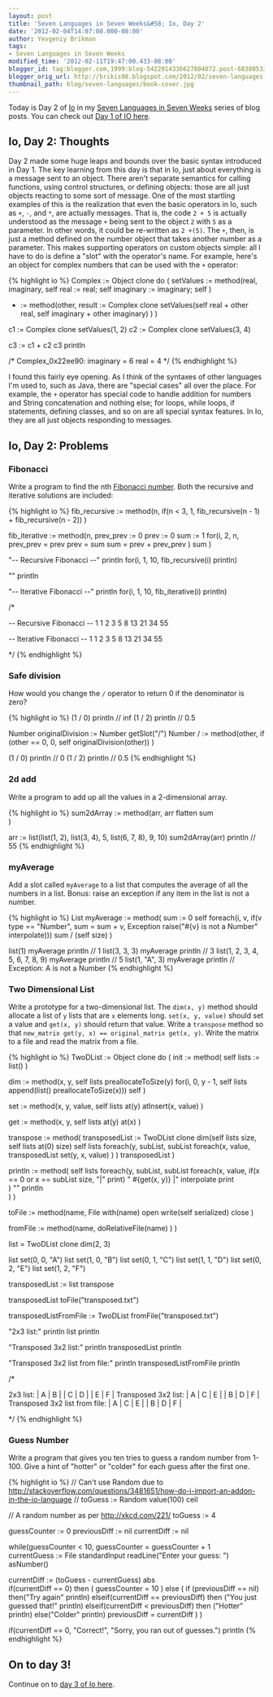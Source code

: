 ```yaml
---
layout: post
title: 'Seven Languages in Seven Weeks&#58; Io, Day 2'
date: '2012-02-04T14:07:00.000-08:00'
author: Yevgeniy Brikman
tags:
- Seven Languages in Seven Weeks
modified_time: '2012-02-11T19:47:00.433-08:00'
blogger_id: tag:blogger.com,1999:blog-5422014336627804072.post-6838053320631947816
blogger_orig_url: http://brikis98.blogspot.com/2012/02/seven-languages-in-seven-weeks-io-day-2.html
thumbnail_path: blog/seven-languages/book-cover.jpg
---
```


Today is Day 2 of [Io](http://iolanguage.com/) in my [Seven Languages in Seven 
Weeks](https://it.badykov.com/writing/tags/#Seven%20Languages%20in%20Seven%20Weeks) 
series of blog posts. You can check out [Day 1 of IO 
here](https://it.badykov.com/writing/2012/02/03/seven-languages-in-seven-weeks-io-day-1/). 
 
## Io, Day 2: Thoughts

Day 2 made some huge leaps and bounds over the basic syntax introduced in 
Day 1. The key learning from this day is that in Io, just about everything is 
a message sent to an object. There aren't separate semantics for calling 
functions, using control structures, or defining objects: those are all just 
objects reacting to some sort of message. 
One of the most startling examples of this is the realization that even 
the basic operators in Io, such as `+`, `-`, and `*`, are actually messages. That 
is, the code `2 + 5` is actually understood as the message `+` being sent to 
the object `2` with `5` as a parameter. In other words, it could be re-written as 
`2 +(5)`. The `+`, then, is just a method defined on the number object that 
takes another number as a parameter. 
This makes supporting operators on custom objects simple: all I have to 
do is define a "slot" with the operator's name. For example, here's an object 
for complex numbers that can be used with the `+` operator: 

{% highlight io %}
Complex := Object clone do (
  setValues := method(real, imaginary, 
    self real := real; 
    self imaginary := imaginary; 
    self
  )
  + := method(other, 
    result := Complex clone setValues(self real + other real, self imaginary + other imaginary)
  ) 
)
 
c1 := Complex clone setValues(1, 2)
c2 := Complex clone setValues(3, 4)
 
c3 := c1 + c2
c3 println
 
/* 
 Complex_0x22ee90:
  imaginary        = 6
  real             = 4
*/
{% endhighlight %}

I found this fairly eye opening. As I think of the syntaxes of other 
languages I'm used to, such as Java, there are "special cases" all over the 
place. For example, the `+` operator has special code to handle addition for 
numbers and String concatenation and nothing else; for loops, while loops, if 
statements, defining classes, and so on are all special syntax features. In 
Io, they are all just objects responding to messages. 

## Io, Day 2: Problems 

### Fibonacci 

Write a program to find the nth [Fibonacci 
number](http://en.wikipedia.org/wiki/Fibonacci_number). Both the recursive and 
iterative solutions are included: 

{% highlight io %}
fib_recursive := method(n,
  if(n < 3, 1, fib_recursive(n - 1) + fib_recursive(n - 2))
)
 
fib_iterative := method(n,
  prev_prev := 0
  prev := 0
  sum := 1
  for(i, 2, n, 
    prev_prev = prev
    prev = sum
    sum = prev + prev_prev
  )
  sum
)
 
"-- Recursive Fibonacci --" println
for(i, 1, 10, fib_recursive(i) println)
 
"" println
 
"-- Iterative Fibonacci --" println
for(i, 1, 10, fib_iterative(i) println)
 
/*

-- Recursive Fibonacci --
1
1
2
3
5
8
13
21
34
55

-- Iterative Fibonacci --
1
1
2
3
5
8
13
21
34
55

*/
{% endhighlight %}

### Safe division 

How would you change the `/` operator to return 0 if the denominator is zero? 

{% highlight io %}
(1 / 0) println // inf
(1 / 2) println // 0.5
 
Number originalDivision := Number getSlot("/")
Number / := method(other, 
  if (other == 0, 0, self originalDivision(other))
)
 
(1 / 0) println // 0
(1 / 2) println // 0.5
{% endhighlight %}

### 2d add 

Write a program to add up all the values in a 2-dimensional array. 

{% highlight io %}
sum2dArray := method(arr,
  arr flatten sum  
)
 
arr := list(list(1, 2), list(3, 4), 5, list(6, 7, 8), 9, 10)
sum2dArray(arr) println // 55
{% endhighlight %}

### myAverage 

Add a slot called `myAverage` to a list that computes the average of all the 
numbers in a list. Bonus: raise an exception if any item in the list is not a 
number. 

{% highlight io %}
List myAverage := method(
  sum := 0
  self foreach(i, v, if(v type == "Number", sum = sum + v, Exception raise("#{v} is not a Number" interpolate)))
  sum / (self size)
)

list(1) myAverage println                           // 1
list(3, 3, 3) myAverage println                     // 3
list(1, 2, 3, 4, 5, 6, 7, 8, 9) myAverage println   // 5
list(1, "A", 3) myAverage println                   // Exception: A is not a Number
{% endhighlight %}

### Two Dimensional List 

Write a prototype for a two-dimensional list. The `dim(x, y)` method should 
allocate a list of `y` lists that are `x` elements long. `set(x, y, value)` should 
set a value and `get(x, y)` should return that value. Write a `transpose` method 
so that `new_matrix get(y, x) == original_matrix get(x, y)`. Write the matrix to 
a file and read the matrix from a file. 

{% highlight io %}
TwoDList := Object clone do (
  init := method(
    self lists := list()
  )
  
  dim := method(x, y,
    self lists preallocateToSize(y)
    for(i, 0, y - 1, self lists append(list() preallocateToSize(x)))
    self
  )
  
  set := method(x, y, value,
    self lists at(y) atInsert(x, value)
  )
  
  get := method(x, y,
    self lists at(y) at(x)
  )
  
  transpose := method(
    transposedList := TwoDList clone dim(self lists size, self lists at(0) size)
    self lists foreach(y, subList, 
      subList foreach(x, value,
        transposedList set(y, x, value)
      )
    )
    transposedList
  ) 
  
  println := method(
    self lists foreach(y, subList, 
      subList foreach(x, value, 
        if(x == 0 or x == subList size, "|" print)
        " #{get(x, y)} |" interpolate print        
      )
      "" println      
    )
  )
  
  toFile := method(name,
    File with(name) open write(self serialized) close
  )
  
  fromFile := method(name,
    doRelativeFile(name)
  ) 
)

list = TwoDList clone dim(2, 3)

list set(0, 0, "A")
list set(1, 0, "B")
list set(0, 1, "C")
list set(1, 1, "D")
list set(0, 2, "E")
list set(1, 2, "F")

transposedList := list transpose

transposedList toFile("transposed.txt")

transposedListFromFile := TwoDList fromFile("transposed.txt")

"2x3 list:" println
list println

"Transposed 3x2 list:" println
transposedList println

"Transposed 3x2 list from file:" println
transposedListFromFile println

/*

2x3 list:
| A | B |
| C | D |
| E | F |
Transposed 3x2 list:
| A | C | E |
| B | D | F |
Transposed 3x2 list from file:
| A | C | E |
| B | D | F |

*/
{% endhighlight %}

### Guess Number 

Write a program that gives you ten tries to guess a random number from 1-100. 
Give a hint of "hotter" or "colder" for each guess after the first one. 

{% highlight io %}
// Can't use Random due to http://stackoverflow.com/questions/3481651/how-do-i-import-an-addon-in-the-io-language
// toGuess := Random value(100) ceil

// A random number as per http://xkcd.com/221/
toGuess := 4

guessCounter := 0
previousDiff := nil
currentDiff := nil

while(guessCounter < 10, 
  guessCounter = guessCounter + 1  
  currentGuess := File standardInput readLine("Enter your guess: ") asNumber() 

  currentDiff := (toGuess - currentGuess) abs  
  if(currentDiff == 0) then (
    guessCounter = 10
  ) else (
    if (previousDiff == nil) then("Try again" println) elseif(currentDiff == previousDiff) then ("You just guessed that!" println) elseif(currentDiff < previousDiff) then ("Hotter" println) else("Colder" println)
    previousDiff = currentDiff
  )
)

if(currentDiff == 0, "Correct!", "Sorry, you ran out of guesses.") println
{% endhighlight %}

## On to day 3! 

Continue on to [day 3 of Io 
here](https://it.badykov.com/writing/2012/02/07/seven-languages-in-seven-weeks-io-day-3/). 